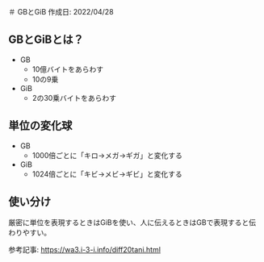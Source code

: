 ＃ GBとGiB
作成日: 2022/04/28

## GBとGiBとは？
- GB
  - 10億バイトをあらわす
  - 10の9乗
- GiB
  - 2の30乗バイトをあらわす


## 単位の変化球
- GB
  - 1000倍ごとに「キロ→メガ→ギガ」と変化する
- GiB
  - 1024倍ごとに「キビ→メビ→ギビ」と変化する


## 使い分け
厳密に単位を表現するときはGiBを使い、人に伝えるときはGBで表現すると伝わりやすい。

参考記事: https://wa3.i-3-i.info/diff20tani.html
